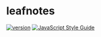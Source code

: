# leafnotes

[![version](https://img.shields.io/npm/v/leafnotes.svg?style=flat)](https://www.npmjs.com/package/leafnotes)
[![JavaScript Style Guide](https://img.shields.io/badge/code_style-standard-brightgreen.svg)](https://standardjs.com)
 
